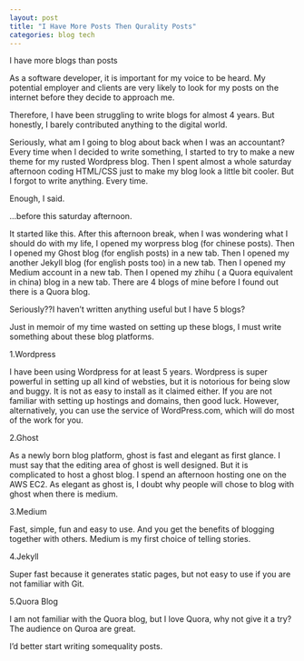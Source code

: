```yaml
---
layout: post
title: "I Have More Posts Then Qurality Posts"
categories: blog tech
---
```


I have more blogs than posts

As a software developer, it is important for my voice to be heard. My potential employer and clients are very likely to look for my posts on the internet before they decide to approach me.

Therefore, I have been struggling to write blogs for almost 4 years. But honestly, I barely contributed anything to the digital world.

Seriously, what am I going to blog about back when I was an accountant? Every time when I decided to write something, I started to try to make a new theme for my rusted Wordpress blog. Then I spent almost a whole saturday afternoon coding HTML/CSS just to make my blog look a little bit cooler. But I forgot to write anything. Every time.

Enough, I said.

…before this saturday afternoon. 

It started like this. After this afternoon break, when I was wondering what I should do with my life, I opened my worpress blog (for chinese posts). Then I opened my Ghost blog (for english posts) in a new tab. Then I opened my another Jekyll blog (for english posts too) in a new tab. Then I opened my Medium account in a new tab. Then I opened my zhihu ( a Quora equivalent in china) blog in a new tab. There are 4 blogs of mine before I found out there is a Quora blog.

Seriously??I haven’t written anything useful but I have 5 blogs?

Just in memoir of my time wasted on setting up these blogs, I must write something about these blog platforms.

1.Wordpress

I have been using Wordpress for at least 5 years. Wordpress is super powerful in setting up all kind of websties, but it is notorious for being slow and buggy. It is not as easy to install as it claimed either. If you are not familiar with setting up hostings and domains, then good luck. However, alternatively, you can use the service of WordPress.com, which will do most of the work for you.

2.Ghost 

As a newly born blog platform, ghost is fast and elegant as first glance. I must say that the editing area of ghost is well designed. But it is complicated to host a ghost blog. I spend an afternoon hosting one on the AWS EC2. As elegant as ghost is, I doubt why people will chose to blog with ghost when there is medium.

3.Medium

Fast, simple, fun and easy to use. And you get the benefits of blogging together with others. Medium is my first choice of telling stories.

4.Jekyll

Super fast because it generates static pages, but not easy to use if you are not familiar with Git.

5.Quora Blog

I am not familiar with the Quora blog, but I love Quora, why not give it a try? The audience on Quroa are great.

I’d better start writing somequality posts.
